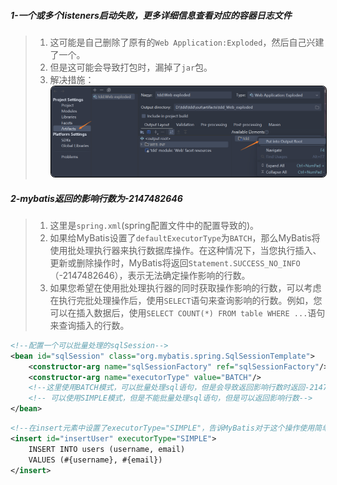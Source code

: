 #####  1-一个或多个listeners启动失败，更多详细信息查看对应的容器日志文件

>   1.   这可能是自己删除了原有的`Web Application:Exploded`，然后自己兴建了一个。
>   2.   但是这可能会导致打包时，漏掉了`jar`包。
>   3.   解决措施：<br><img src="./assets/image-20230613181109216.png" alt="image-20230613181109216" style="zoom: 67%;border:1px solid black;border-radius:10px" />



##### 2-mybatis返回的影响行数为-2147482646

>   1.   这里是`spring.xml`(spring配置文件中的配置导致的)。
>   2.   如果给MyBatis设置了`defaultExecutorType`为`BATCH`，那么MyBatis将使用批处理执行器来执行数据库操作。在这种情况下，当您执行插入、更新或删除操作时，MyBatis将返回`Statement.SUCCESS_NO_INFO`（-2147482646），表示无法确定操作影响的行数。
>   3.   如果您希望在使用批处理执行器的同时获取操作影响的行数，可以考虑在执行完批处理操作后，使用`SELECT`语句来查询影响的行数。例如，您可以在插入数据后，使用`SELECT COUNT(*) FROM table WHERE ...`语句来查询插入的行数。

```xml
<!--配置一个可以批量处理的sqlSession-->
<bean id="sqlSession" class="org.mybatis.spring.SqlSessionTemplate">
    <constructor-arg name="sqlSessionFactory" ref="sqlSessionFactory"/>
    <constructor-arg name="executorType" value="BATCH"/>
    <!--这里使用BATCH模式，可以批量处理sql语句，但是会导致返回影响行数时返回-2147482646-->
    <!-- 可以使用SIMPLE模式，但是不能批量处理sql语句，但是可以返回影响行数-->
</bean>
```

```xml
<!--在insert元素中设置了executorType="SIMPLE"，告诉MyBatis对于这个操作使用简单执行器而不是批处理执行器。-->
<insert id="insertUser" executorType="SIMPLE">
    INSERT INTO users (username, email)
    VALUES (#{username}, #{email})
</insert>
```

